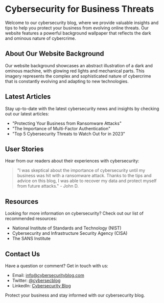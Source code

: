 <!--font:Open Sans-->

# Cybersecurity for Business Threats

Welcome to our cybersecurity blog, where we provide valuable insights and tips to help you protect your business from evolving online threats. Our website features a powerful background wallpaper that reflects the dark and ominous nature of cybercrime.

## About Our Website Background

Our website background showcases an abstract illustration of a dark and ominous machine, with glowing red lights and mechanical parts. This imagery represents the complex and sophisticated nature of cybercrime that is constantly evolving and adapting to new technologies.

## Latest Articles

Stay up-to-date with the latest cybersecurity news and insights by checking out our latest articles:

- "Protecting Your Business from Ransomware Attacks"
- "The Importance of Multi-Factor Authentication"
- "Top 5 Cybersecurity Threats to Watch Out for in 2023"

## User Stories

Hear from our readers about their experiences with cybersecurity:

> "I was skeptical about the importance of cybersecurity until my business was hit with a ransomware attack. Thanks to the tips and advice on this blog, I was able to recover my data and protect myself from future attacks." - John D.

## Resources

Looking for more information on cybersecurity? Check out our list of recommended resources:

- National Institute of Standards and Technology (NIST)
- Cybersecurity and Infrastructure Security Agency (CISA)
- The SANS Institute

## Contact Us

Have a question or comment? Get in touch with us:

- Email: [info@cybersecurityblog.com](mailto:info@cybersecurityblog.com)
- Twitter: [@cybersecblog](https://twitter.com/cybersecblog)
- LinkedIn: [Cybersecurity Blog](https://www.linkedin.com/company/cybersecurity-blog/) 

Protect your business and stay informed with our cybersecurity blog.

<!--

Write me content for website with wallpaper which alt text is:

"A wallpaper featuring an abstract illustration of a dark and ominous machine, with glowing red lights and mechanical parts."

The name/title of the page should not be 1:1 copy of the alt text but rather a real content of the website which is using this wallpaper.

- Use markdown format 
- Start with heading
- Heading should be short and concise
- The content should look like a real website 
- The website should not be about the wallpaper, wallpaper is just a related background
- Heading should be contain work "wallpaper" or "background"
- Include real sections like references, contact, user stories, etc. use things relevant to the page purpose.
- Feel free to use structure like headings, bullets, numbering, blockquotes, paragraphs, horizontal lines, etc.
- You can use formatting like bold or _italic_
- You can include UTF-8 emojis
- Links should be only #hash anchors (and you can refer to the document itself)
- Do not include images


---


# Dark Machinery Wallpaper for Cybersecurity Blog

Welcome to our cybersecurity blog, where we discuss the latest news and trends in online security. Our website features a powerful wallpaper that reflects the dark and ominous nature of cyber threats.

## About the Wallpaper

Our wallpaper showcases an abstract illustration of a dark and ominous machine, with glowing red lights and mechanical parts. This imagery represents the complex and sophisticated nature of cyber threats that are constantly evolving and adapting to new technologies.

## Latest Articles

Stay up-to-date with the latest cybersecurity news and insights by checking out our latest articles:

- "Protecting Your Business from Ransomware Attacks"
- "The Importance of Multi-Factor Authentication"
- "Top 5 Cybersecurity Threats to Watch Out for in 2023"

## User Stories

Hear from our readers about their experiences with cybersecurity:

> "I was skeptical about the importance of cybersecurity until my business was hit with a ransomware attack. Thanks to the tips and advice on this blog, I was able to recover my data and protect myself from future attacks." - John D.

## Resources

Looking for more information on cybersecurity? Check out our list of recommended resources:

- National Institute of Standards and Technology (NIST)
- Cybersecurity and Infrastructure Security Agency (CISA)
- The SANS Institute

## Contact Us

Have a question or comment? Get in touch with us:

- Email: [info@cybersecurityblog.com](mailto:info@cybersecurityblog.com)
- Twitter: [@cybersecblog](https://twitter.com/cybersecblog)
- LinkedIn: [Cybersecurity Blog](https://www.linkedin.com/company/cybersecurity-blog/) 

Protect yourself and stay informed with our cybersecurity blog.


---


Heading should not include word "wallpaper". The website should not be about the wallpaper itself, wallpaper is just a related background, rewrite whole content.


---


# Cybersecurity Insights: Protecting Your Business from Evolving Threats

Welcome to our cybersecurity blog, where we provide valuable insights and tips to help you protect your business from evolving online threats. Our website features a powerful background wallpaper that reflects the dark and ominous nature of cybercrime.

## About Our Website Background

Our website background showcases an abstract illustration of a dark and ominous machine, with glowing red lights and mechanical parts. This imagery represents the complex and sophisticated nature of cybercrime that is constantly evolving and adapting to new technologies.

## Latest Articles

Stay up-to-date with the latest cybersecurity news and insights by checking out our latest articles:

- "Protecting Your Business from Ransomware Attacks"
- "The Importance of Multi-Factor Authentication"
- "Top 5 Cybersecurity Threats to Watch Out for in 2023"

## User Stories

Hear from our readers about their experiences with cybersecurity:

> "I was skeptical about the importance of cybersecurity until my business was hit with a ransomware attack. Thanks to the tips and advice on this blog, I was able to recover my data and protect myself from future attacks." - John D.

## Resources

Looking for more information on cybersecurity? Check out our list of recommended resources:

- National Institute of Standards and Technology (NIST)
- Cybersecurity and Infrastructure Security Agency (CISA)
- The SANS Institute

## Contact Us

Have a question or comment? Get in touch with us:

- Email: [info@cybersecurityblog.com](mailto:info@cybersecurityblog.com)
- Twitter: [@cybersecblog](https://twitter.com/cybersecblog)
- LinkedIn: [Cybersecurity Blog](https://www.linkedin.com/company/cybersecurity-blog/) 

Protect your business and stay informed with our cybersecurity blog.


---


Write me a Google font which is best fitting for the website.

Pick from the list:
- Playfair Display
- Cabin
- Inter
- Dancing Script
- Orbitron
- Barlow Condensed
- Montserrat
- Creepster
- Lobster
- Futura
- Cinzel Decorative
- Exo 2
- Raleway
- Open Sans
- Cinzel
- Lato
- IBM Plex Sans
- Roboto
- Great Vibes
- Poppins
- Alegreya
- Cormorant Garamond


Write just the font name nothing else.


---


Open Sans

-->

